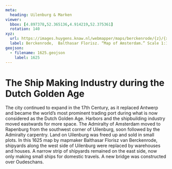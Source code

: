 ```yaml
---
meta:
  heading: Uilenburg & Marken
viewer:
  bbox: [4.897378,52.365136,4.914219,52.375361]
  rotation: 140
xyz:
  url: https://images.huygens.knaw.nl/webmapper/maps/berckenrode/{z}/{x}/{y}.png
  label: Berckenrode,  Balthasar Florisz. “Map of Amsterdam.” Scale 1:1,950. Stadsarchief Amsterdam. Published by Philips Molenvliet, 1625. Orientation; south-southwest above. The map demonstrates that the shipbuilding industry populated the islands of Uilenburg and Marken. 
geojson:
  - filename: 1625.geojson
    label: 1625
---
```

# The Ship Making Industry during the Dutch Golden Age
The city continued to expand in the 17th Century, as it replaced Antwerp and became the world’s most prominent trading port during what is now considered as the Dutch Golden Age. Harbors and the shipbuilding industry moved eastwards for more space. The Admiralty of Amsterdam moved to Rapenburg from the southwest corner of Uilenburg, soon followed by the Admiralty carpentry. Land on Uilenburg was freed up and sold in small plots. In this 1625 map by mapmaker Balthasar Florisz van Berckenrode, shipyards along the west side of Uilenburg were replaced by warehouses and houses. A narrow strip of shipyards remained on the east side, now only making small ships for domestic travels. A new bridge was constructed over Oudeschans. 
